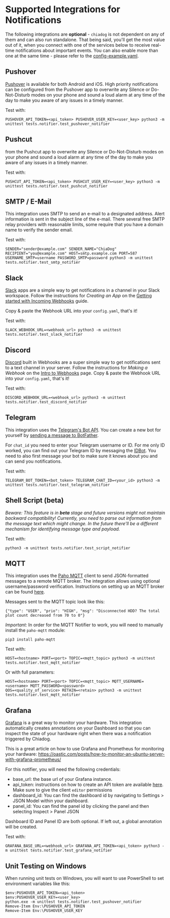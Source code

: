 # Supported Integrations for Notifications

The following integrations are **optional** - `chiadog`
is not dependent on any of them and can also run standalone. That being said, you'll get the most value out of it, when
you connect with one of the services below to receive real-time notifications about important events. You can also
enable more than one at the same time - please refer to the [config-example.yaml](config-example.yaml).

## Pushover

[Pushover](https://pushover.net/) is available for both Android and iOS. High priority notifications can be configured
from the Pushover app to overwrite any Silence or Do-Not-Disturb modes on your phone and sound a loud alarm at any time
of the day to make you aware of any issues in a timely manner.

Test with:

```
PUSHOVER_API_TOKEN=<api_token> PUSHOVER_USER_KEY=<user_key> python3 -m unittest tests.notifier.test_pushover_notifier
```

## Pushcut

<!-- [Pushcut](https://pushcut.net/) is available for both Android and iOS. High priority notifications can be configured -->
from the Pushcut app to overwrite any Silence or Do-Not-Disturb modes on your phone and sound a loud alarm at any time
of the day to make you aware of any issues in a timely manner.

Test with:

```
PUSHCUT_API_TOKEN=<api_token> PUSHCUT_USER_KEY=<user_key> python3 -m unittest tests.notifier.test_pushcut_notifier
```

## SMTP / E-Mail

This integration uses SMTP to send an e-mail to a designated address. Alert information is sent in the subject line of
the e-mail. There several free SMTP relay providers with reasonable limits, some require that you have a domain name to
verify the sender email.

Test with:

```
SENDER="sender@example.com" SENDER_NAME="ChiaDog" RECIPIENT="you@example.com" HOST=smtp.example.com PORT=587 USERNAME_SMTP=username PASSWORD_SMTP=password python3 -m unittest tests.notifier.test_smtp_notifier
```

## Slack

[Slack](https://slack.com/) apps are a simple way to get notifications in a channel in your Slack workspace. Follow the
instructions for *Creating an App* on
the [Getting started with Incoming Webhooks](https://api.slack.com/messaging/webhooks#getting_started) guide.

Copy & paste the Webhook URL into your `config.yaml`, that's it!

Test with:

```
SLACK_WEBHOOK_URL=<webhook_url> python3 -m unittest tests.notifier.test_slack_notifier
```

## Discord

[Discord](https://discord.com/) built in Webhooks are a super simple way to get notifications sent to a text channel in
your server. Follow the instructions for *Making a Webhook* on
the [Intro to Webhooks](https://support.discord.com/hc/en-us/articles/228383668-Intro-to-Webhooks) page. Copy & paste
the Webhook URL into your `config.yaml`, that's it!

Test with:

```
DISCORD_WEBHOOK_URL=<webhook_url> python3 -m unittest tests.notifier.test_discord_notifier
```

## Telegram

This integration uses the [Telegram's Bot API](https://core.telegram.org/bots). You can create a new bot for yourself
by [sending a message to BotFather](https://core.telegram.org/bots#6-botfather).

For `chat_id` you need to enter your Telegram username or ID. For me only ID worked, you can find out your Telegram ID
by messaging the [IDBot](https://telegram.me/myidbot). You need to also first message your bot to make sure it knows
about you and can send you notifications.

Test with:

```
TELEGRAM_BOT_TOKEN=<bot_token> TELEGRAM_CHAT_ID=<your_id> python3 -m unittest tests.notifier.test_telegram_notifier
```

## Shell Script (beta)

*Beware: This feature is in **beta** stage and future versions might not maintain backward compatibility!
Currently, you need to parse out information from the message text which might change. In the future there'll be a
different mechanism for identifying message type and payload.*

Test with:

```
python3 -m unittest tests.notifier.test_script_notifier
```

## MQTT

This integration uses the [Paho MQTT](https://pypi.org/project/paho-mqtt/) client to send JSON-formatted messages to
a remote MQTT broker. The integration allows using optional username/password verification. Instructions on setting 
up an MQTT broker can be found 
[here](https://www.vultr.com/docs/how-to-install-mosquitto-mqtt-broker-server-on-ubuntu-16-04). 

Messages sent to the MQTT topic look like this:

`{"type": "USER", "prio": "HIGH", "msg": "Disconnected HDD? The total plot count decreased from 70 to 0"}`

*Important:* In order for the MQTT Notifier to work, you will need to manually install the `paho-mqtt` module:

`pip3 install paho-mqtt`

Test with:

```
HOST=<hostname> PORT=<port> TOPIC=<mqtt_topic> python3 -m unittest tests.notifier.test_mqtt_notifier 
```

Or with full parameters:

```
HOST=<hostname> PORT=<port> TOPIC=<mqtt_topic> MQTT_USERNAME=<username> MQTT_PASSWORD=<password> 
QOS=<quality_of_service> RETAIN=<retain> python3 -m unittest tests.notifier.test_mqtt_notifier
```

## Grafana

[Grafana](https://grafana.com/) is a great way to monitor your hardware. This integration automatically creates
annotations on your Dashboard so that you can inspect the state of your hardware right when there was a notification
triggered by Chiadog. 

This is a great article on how to use Grafana and Prometheus for monitoring your hardware:
https://oastic.com/posts/how-to-monitor-an-ubuntu-server-with-grafana-prometheus/

For this notifier, you will need the following credentials:

- base_url: the base url of your Grafana instance.
- api_token: instructions on how to create an API token are available [here](https://grafana.com/docs/grafana/latest/http_api/auth/#create-api-token). Make sure to give the client `editor` permissions
- dashboard_id: You can find the dashboard id by navigating to Settings > JSON Model within your dashboard.
- panel_id: You can find the panel id by clicking the panel and then selecting Inspect > Panel JSON

Dashboard ID and Panel ID are both optional. If left out, a global annotation will be created.

Test with:

```
GRAFANA_BASE_URL=<webhook_url> GRAFANA_API_TOKEN=<api_token> python3 -m unittest tests.notifier.test_grafana_notifier
```

## Unit Testing on Windows

When running unit tests on Windows, you will want to use PowerShell to set environment variables like this:

```
$env:PUSHOVER_API_TOKEN=<api_token>
$env:PUSHOVER_USER_KEY=<user_key>
python.exe -m unittest tests.notifier.test_pushover_notifier
Remove-Item Env:\PUSHOVER_API_TOKEN
Remove-Item Env:\PUSHOVER_USER_KEY
```

